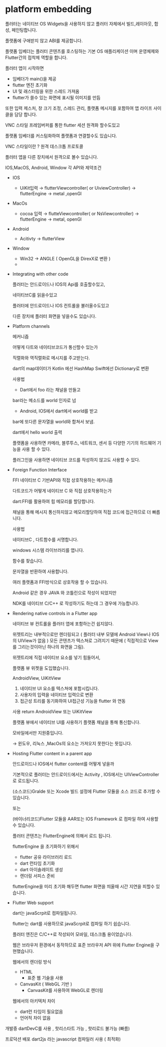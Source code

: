 # platform embedding

플러터는 네이티브 OS Widgets을 사용하지 않고 플러터 자체에서 빌드,레이아웃, 합성, 페인팅합니다.

플랫폼에 구애받지 않고 ABI를 제공합니다.

플랫폼 임베더는 플러터 콘텐츠를 호스팅하는 기본 OS 애플리케이션 이며 운영체제와 Flutter간의 접착제 역할을 합니다.

플러터 앱이 시작하면

- 임베더가 main()을 제공
- flutter 엔진 초기화
- UI 및 래스터링을 위한 스레드 가져옴
- flutter가 쓸수 있는 화면에 표시될 이미지를 만듬

또한 입력 제스처, 창 크기 조정, 스레드 관리, 플랫폼 메시지를 포함하여 앱 라이프 사이클을 담당 합니다.

VNC 스타일 프레임버퍼를 통한 flutter 세션 원격화 할수도있고

플랫폼 임베더를 커스텀화하여 플랫폼과 연결할수도 있습니다.

VNC 스타일이란 ? 원격 데스크톱 프로토콜

플러터 앱을 다른 장치에서 원격으로 볼수 있습니다.

IOS,MacOS, Android, Window 각 API와 제약조건

- IOS
    - UiKit입력 → flutterViewcontroller( or UiviewController) → flutterEngine → metal ,openGl
- MacOs
    - cocoa 입력 → flutteViewcontroller( or NsViewcontroller) → flutterEngine → metal, openGl
- Android
    - Acitivty → flutterView
- Window
    - Win32 → ANGLE ( OpenGL을 DirexX로 변환 )
    - 
- Integrating with other code
    
    플러터는 안드로이드나 IOS의 Api를 호출할수있고,
    
    네이티브C를 읽을수있고
    
    플러터에 안드로이드나 IOS 컨트롤을 불러올수도있고
    
    다른 장치에 플러터 화면을 넣을수도 있습니다.
    
- Platform channels
    
    메커니즘
    
    어떻게 다트와 네이티브코드가 통신할수 있는가
    
    직렬화와 역직렬화로 메시지를 주고받는다.
    
    dart의 map데이터가 Kotlin 에선 HashMap Swift에선 Dictionary로 변환
    
    사용법
    
    - Dart에서 foo 라는 채널을 만들고
    
    bar라는 메소드를 world 인자로 넘
    
    - Android, IOS에서 dart에서 world를 받고
    
    bar에 또다른 문자열을 world와 합쳐서 보냄.
    
    dart에서 hello world 출력
    
    플랫폼을 사용하면 카메라, 블루투스, 네트워크, 센서 등 다양한 기기의 하드웨어 기능을 사용 할 수 있다.
    
    플러그인을 사용하면 네이티브 코드를 작성하지 않고도 사용할 수 있다.
    
- Foreign Function Interface
    
    FFI 네이티브 C 기반API와 직접 상호작용하는 메커니즘
    
    다트코드가 어떻게 네이티브 C 와 직접 상호작용하는가
    
    dart:FFI를 활용하여 힙 메모리를 할당합니다.
    
    채널을 통해 메시지 통신하지않고 메모리할당하여 직접 코드에 접근하므로 더 빠릅니다.
    
    사용법
    
    네이티브C , 다트함수를 서명합니다.
    
    windows 시스템 라이브러리를 엽니다.
    
    함수를 찾습니다.
    
    문자열을 반환하여 사용합니다.
    
    여러 플랫폼과 FFI방식으로 상호작용 할 수 있습니다.
    
    Android 같은 경우 JAVA 와 코틀린으로 작성이 되었지만
    
    NDK를 네이티브 C/C++ 로 작성하기도 하는데 그 경우에 가능합니다.
    
- Rendering native controls in a Flutter app
    
    네이티브 뷰 컨트롤을 플러터 앱에 포함하는건 쉽지않다.
    
    위젯트리는 내부적으로만 렌더링되고 ( 플러터 내부 모델에 Android View나 IOS의 UIView가 없음 ) 모든 콘텐츠가 텍스쳐로 그려지기 때문에 ( 직접적으로 View를 그리는것이아닌 하나의 화면을 그림).
    
    위젯트리에 직접 네이티브 요소를 넣기 힘들어서,
    
    플랫폼 뷰 위젯을 도입했습니다.
    
    AndroidView, UiKitView
    
    1. 네이티브 UI 요소를 텍스쳐에 포함시킵니다.
    2. 사용자의 입력을 네이티브 입력으로 변환
    3. 접근성 트리를 동기화하여 UI접근성 기능을 flutter 와 연동
    
    사용 return AndroidView 또는 UiKitView
    
    플랫폼 뷰에서 네이티브 UI를 사용하기 플랫폼 채널을 통해 통신합니다.
    
    모바일에서만 지원중입니다.
    
    → 윈도우, 리눅스 ,MacOs의 요소는 가져오지 못한다는 뜻입니다.
    
- Hosting Flutter content in a parent app
    
    안드로이드나 IOS에서 flutter content를 어떻게 넣을까
    
    기본적으로 플러터는 안드로이드에서는 Activity , IOS에서는 UIViewController로 로드됩니다.
    
    (소스코드)Gralde 또는 Xcode 빌드 설정에 Flutter 모듈을 소스 코드로 추가할 수 있습니다.
    
    또는
    
    (바이너리코드)Flutter 모듈을 AAR또는 IOS Framework 로 컴파일 하여 사용할 수 있습니다.
    
    플러터 콘텐츠는 FlutterEngine에 의해서 로드 됩니다.
    
    flutterEngine 을 초기화하기 위해서
    
    - flutter 공유 라이브러리 로드
    - dart 런타임 초기화
    - dart 아이솔레이트 생성
    - 렌더링 서피스 준비
    
    flutterEngine을 미리 초기화 해두면 flutter 화면을 띄울때 시간 지연을 피할수 있습니다.
    
- Flutter Web support
    
    dart는 javaScrpit로 컴파일됩니다.
    
    flutter는 dart를 사용하므로 javaScrpit로 컴파일 하기 쉽습니다.
    
    플러터 엔진은 C/C++로 작성되어 모바일, 데스크톱 용이었습니다.
    
    웹은 브라우저 환경에서 동작하므로 표준 브라우저 API 위에 Flutter Engine을 구현했습니다.
    
    웹에서의 렌더링 방식
    
    - HTML
        - 표준 웹 기술을 사용
    - CanvasKit ( WebGL 기반 )
        - CanvasKit를 사용하여 WebGL로 렌더링
    
    웹에서의 아키텍처 차이
    
    - dart런 타임이 필요없음
    - 언어적 차이 없음

개발중 dartDevC를 사용 , 핫리스타트 가능 , 핫리로드 불가능 (빠름)

프로덕션 배포 dart2js 라는 javascript 컴파일러 사용 ( 최적화)
